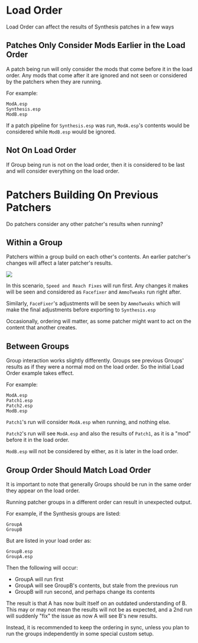 # Load Order
Load Order can affect the results of Synthesis patches in a few ways

## Patches Only Consider Mods Earlier in the Load Order
A patch being run will only consider the mods that come before it in the load order.  Any mods that come after it are ignored and not seen or considered by the patchers when they are running.

For example:
```
ModA.esp
Synthesis.esp
ModB.esp
```

If a patch pipeline for `Synthesis.esp` was run, `ModA.esp`'s contents would be considered while `ModB.esp` would be ignored.

## Not On Load Order
If Group being run is not on the load order, then it is considered to be last and will consider everything on the load order.

# Patchers Building On Previous Patchers
Do patchers consider any other patcher's results when running?  
## Within a Group
Patchers within a group build on each other's contents.  An earlier patcher's changes will affect a later patcher's results.

![](https://i.imgur.com/KMIAVeI.png)

In this scenario, `Speed and Reach Fixes` will run first.  Any changes it makes will be seen and considered as `Facefixer` and `AmmoTweaks` run right after.

Similarly, `FaceFixer`'s adjustments will be seen by `AmmoTweaks` which will make the final adjustments before exporting to `Synthesis.esp`

Occasionally, ordering will matter, as some patcher might want to act on the content that another creates. 

## Between Groups
Group interaction works slightly differently.  Groups see previous Groups' results as if they were a normal mod on the load order.  So the initial Load Order example takes effect.

For example:
```
ModA.esp
Patch1.esp
Patch2.esp
ModB.esp
```

`Patch1`'s run will consider `ModA.esp` when running, and nothing else.

`Patch2`'s run will see `ModA.esp` and also the results of `Patch1`, as it is a "mod" before it in the load order.

`ModB.esp` will not be considered by either, as it is later in the load order.

## Group Order Should Match Load Order
It is important to note that generally Groups should be run in the same order they appear on the load order. 

Running patcher groups in a different order can result in unexpected output.  

For example, if the Synthesis groups are listed:
```
GroupA
GroupB
```
But are listed in your load order as:
```
GroupB.esp
GroupA.esp
```
Then the following will occur:
- GroupA will run first
- GroupA will see GroupB's contents, but stale from the previous run
- GroupB will run second, and perhaps change its contents

The result is that A has now built itself on an outdated understanding of B.  This may or may not mean the results will not be as expected, and a 2nd run will suddenly "fix" the issue as now A will see B's new results.

Instead, it is recommended to keep the ordering in sync, unless you plan to run the groups independently in some special custom setup.